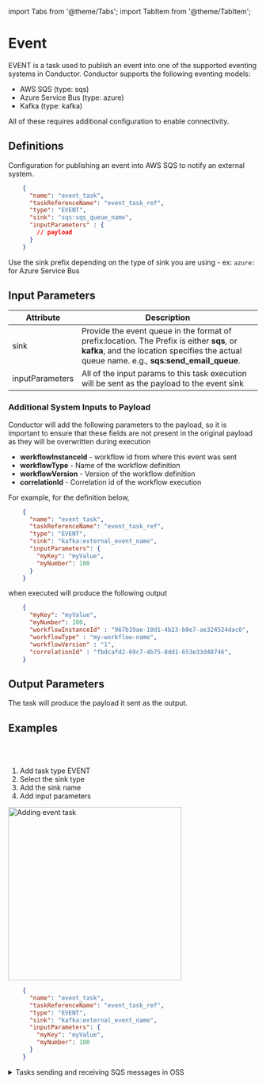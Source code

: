 import Tabs from '@theme/Tabs';
import TabItem from '@theme/TabItem';

# Event 

EVENT is a task used to publish an event into one of the supported eventing systems in Conductor. Conductor supports the following eventing models:
* AWS SQS (type: sqs)
* Azure Service Bus (type: azure)
* Kafka (type: kafka)

All of these requires additional configuration to enable connectivity.

## Definitions

Configuration for publishing an event into AWS SQS to notify an external system.

```json
    {
      "name": "event_task",
      "taskReferenceName": "event_task_ref",
      "type": "EVENT",
      "sink": "sqs:sqs_queue_name",
      "inputParameters" : {
        // payload
      }
    }
```

Use the sink prefix depending on the type of sink you are using - ex: `azure:` for Azure Service Bus


## Input Parameters

| Attribute       | Description                                                                                                                                                                             |
|-----------------|-----------------------------------------------------------------------------------------------------------------------------------------------------------------------------------------|
| sink            | Provide the event queue in the format of prefix:location. The Prefix is either **sqs**, or **kafka**, and the location specifies the actual queue name. e.g., **sqs:send_email_queue**. |
| inputParameters | All of the input params to this task execution will be sent as the payload to the event sink                                                                                            |

### Additional System Inputs to Payload

Conductor will add the following parameters to the payload, so it is important to ensure that these fields are not present in the original payload as they will be overwritten during execution

* __workflowInstanceId__ - workflow id from where this event was sent
* __workflowType__ - Name of the workflow definition
* __workflowVersion__ - Version of the workflow definition
* __correlationId__ - Correlation id of the workflow execution

For example, for the definition below, 

```json
    {
      "name": "event_task",
      "taskReferenceName": "event_task_ref",
      "type": "EVENT",
      "sink": "kafka:external_event_name",
      "inputParameters": {
        "myKey": "myValue",
        "myNumber": 100
      }
    }
```
when executed will produce the following output
```json name=Output
    {
      "myKey": "myValue",
      "myNumber": 100,
      "workflowInstanceId" : "967b19ae-10d1-4b23-b0e7-ae324524dac0",
      "workflowType" : "my-workflow-name",
      "workflowVersion" : "1",
      "correlationId" : "fbdcafd2-69c7-4b75-8dd1-653e33d48746",
    }
```

## Output Parameters

The task will produce the payload it sent as the output.


## Examples

<Tabs>
<TabItem value="UI" label="UI" className="paddedContent">

<div className="row">
<div className="col col--4">

<br/>
<br/>

1. Add task type EVENT
2. Select the sink type
3. Add the sink name
4. Add input parameters

</div>
<div className="col">
<div className="embed-loom-video">

<p><img src="/content/img/ui-guide-event-task.png" alt="Adding event task" width="350" height="auto"/></p>

</div>
</div>
</div>



</TabItem>
 <TabItem value="JSON" label="JSON Example">

```json
    {
      "name": "event_task",
      "taskReferenceName": "event_task_ref",
      "type": "EVENT",
      "sink": "kafka:external_event_name",
      "inputParameters": {
        "myKey": "myValue",
        "myNumber": 100
      }
    }
```

</TabItem>
</Tabs>


<details><summary>Tasks sending and receiving SQS messages in OSS</summary>

Amazon's Simple Queueing Service (SQS) is a handy way to send messages across systems.  SQS support is included in Conductor but requires a few changes to the Conductor instance to work properly.

In this example, we will:

* Configure Conductor for SQS messaging 
* Set up an SQS message queue at AWS
* Build a workflow with an EVENT task that sends messages to our SQS queue.
* Add an EVENT to Conductor that will complete a WAIT event in the same workflow.

In this way, this example follows the path of an SQS message from creation in Conductor to AWS and then back into Conductor.

**Configuring Conductor for SQS**

In your instance of Conductor, we will need to edit a few configurations:

1. First edit  `/server/src/main/resources/application.properties` (around line 60).  The default queue type may be set to SQS, but we must enable the queues and establish which AWS account is to be used:

```java
# Default event queue type to listen on for wait task
conductor.default-event-queue.type=sqs
conductor.event-queues.sqs.enabled=true
conductor.event-queues.sqs.authorized-accounts={your AWS account number}
```

2. Second, in `annotations-processor/awssqs-event-queue/src/main/java/com/netflix/conductor/SQSEventQueueConfiguration.java`, add the following Bean:

```java
    @Bean
    AWSCredentialsProvider createAWSCredentialsProvider() {
        return new DefaultAWSCredentialsProviderChain();
    }

```

**AWS Environmental Variables**

You'll need to set 4 AWS environmental variables on the machine running Conductor. From your AWS account, you can copy three of the credentials:

```bash
export AWS_ACCESS_KEY_ID="{key_id}"
export AWS_SECRET_ACCESS_KEY="{access_key}"
export AWS_SESSION_TOKEN="{token_value}}"
```

You'll also want to set your AWS region
```bash
export  AWS_REGION = "{the region you are setting up the queue in}"
```


**Creating an SQS Queue**

In your AWS account, open Amazon SQS (search for it in the search bar) and choose `Create queue`. Create a queue by entering a name and scrolling to the bottom to `create queue`.  Your new queue will appear in the queue list in a minute or so.

<p align="center"><img src="/content/img/sqs_queue_list.jpg" alt="filtered SQS queue list" width="800" style={{paddingBottom: 40, paddingTop: 40}} /></p>

**Building your workflow**

Now we will build a workflow to send and receive the SQS messages.  You can find the JSON on the [Orkes Playground](https://play.orkes.io/WorkflowDef/event_testing).

<p align="center"><img src="/content/img/sqs-workflow.png" alt="workflow sending and receiving tasks" width="50%" height="auto" style={{paddingBottom: 40, paddingTop: 40}} /></p>

This workflow has two forks: 

* On the left fork, there is just one task `task_1`.  It is a WAIT task, waiting for a message from the SQS server.
> Note: for the SQS message to COMPLETE the task, we'll need to create a Conductor EVENT.
* The right fork has two tasks. `task_2` is also a WAIT task, but it just waits for 10s before completing and moving the workflow ahead.  On the completion of `task_2`, the EVENT task `send_sqs_messsage` fires.

The reason for the delay in `task_2` is to ensure that `task_1` is initialized and waiting for the event to come in before the SQS message is sent out.

Here's the definition of `send_sqs_message`:

```json
{
    "name": "send_sqs_message",
    "taskReferenceName": "send_sqs_message_ref",
    "inputParameters": {},
    "type": "EVENT",
    "sink": "sqs:conductor_doug_testing"
    }

```

When this fires, a message is sent to the `conductor_doug_testing` SQS queue at AWS.  We could send data on the inputParameters, if desired.

Here is the default payload sent to AWS in the SQS message

```json
{
        "workflowType":"event_testing",
        "correlationId":null,
        "workflowVersion":1,
        "asyncComplete":false,
        "workflowInstanceId":"266ac320-7179-4a11-908e-0758458037a1",
        "sink":"sqs:conductor_doug_testing"
        }
```

It is important to note that we have the workflow name and the workflowInstanceId for the specific invocation of the workflow.

We are almost there.  If we run this workflow now - the right side of the FORK would complete, but there is no EVENT to tell Conductor how to complete `task_1`.

**Adding an Event**

To add an event, use the `POST /api/event/` endpoint.  Here's the body used in this example:

```json
{
  "name": "complete_task_event",
  "event": "sqs:conductor_doug_testing",
  "actions": [
    {
      "action": "complete_task",
      "complete_task": {
        "workflowId": "${workflowInstanceId}",
		"taskRefName": "task_1_ref",
        "input": {
        }
      }
    }
  ],
  "active": true
}
```

We have named the event `complete_task_event` and the event is a message from our SQS message queue `sqs:conductor_doug_testing`.  The action is `complete_task`, and we want to complete task_ref_1 from the workflowInstanceId that is in the body of the SQS message.

When we invoke the workflow:

<p align="center"><img src="/content/img/sqs-workflow-start.png" alt="startung the SQS workflow" width="500" style={{paddingBottom: 40, paddingTop: 40}} /></p>

Both task_1 and task_2 are IN_PROGRESS.  

<p align="center"><img src="/content/img/sqs-workflow-task2-complete.png" alt="wait task complete sqs task about to fire" width="500" style={{paddingBottom: 40, paddingTop: 40}} /></p>

Once the WAIT poll task completes task_2, the SQS task fires and sends a message to AWS.  You can poll for messages in your SQS queue (in your queue - click "send/receive messages" and there is a "poll for tasks" button) and see the message pass through:

<p align="center"><img src="/content/img/sqs_workflow_message_queue.jpg" alt="SQS message arriving at AWS on it's way to task_1" width="800" style={{paddingBottom: 40, paddingTop: 40}} /></p>

This message triggers our EVENT, and the event COMPLETES `task_1`.

<p align="center"><img src="/content/img/sqs-workflow-complete.png" alt="completed workflow upon arrival of the SQS message to the event" width="500" style={{paddingBottom: 40, paddingTop: 40}} /></p>

There we have it.  We have configured Conductor to send and receive SQS messages to our AWS instance. We built an EVENT task to send the messages and created an event listener to receive events from AWS and perform actions in our workflow (In this case, sending a COMPLETED status to a WAIT task.)

</details>
